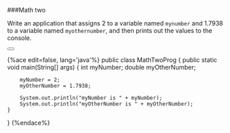 <!--djw:done-->
<!--ajh:done-->
###Math two

Write an application that assigns 2 to a variable named ```mynumber``` and 1.7938 to a variable named ```myothernumber```, and then prints out the values to the console.


<button class="section" target="section1" show="Sample Answer" hide="Hide Answer"></button>

<!--sec data-title="Answer" data-id="section1" data-show=false ces-->
{%ace edit=false, lang='java'%}
public class MathTwoProg {
    public static void main(String[] args) {
        int myNumber;
        double myOtherNumber;

        myNumber = 2;
        myOtherNumber = 1.7938;

        System.out.println("myNumber is " + myNumber);
        System.out.println("myOtherNumber is " + myOtherNumber);
    }
}
{%endace%}